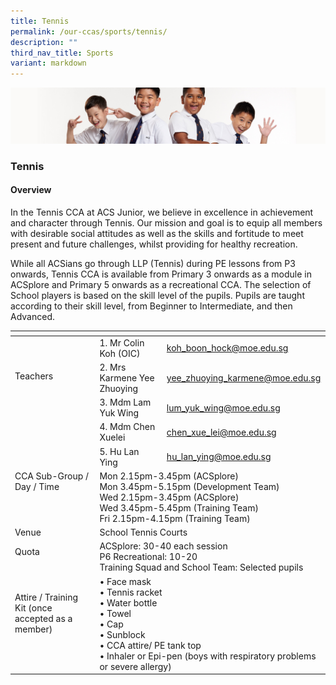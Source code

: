 ```yaml
---
title: Tennis
permalink: /our-ccas/sports/tennis/
description: ""
third_nav_title: Sports
variant: markdown
---
```

![](/images/Sub-banner2.jpg)

### Tennis

#### Overview

In the Tennis CCA at ACS Junior, we believe in excellence in achievement and character through Tennis. Our mission and goal is to equip all members with desirable social attitudes as well as the skills and fortitude to meet present and future challenges, whilst providing for healthy recreation.

While all ACSians go through LLP (Tennis) during PE lessons from P3 onwards, Tennis CCA is available from Primary 3 onwards as a module in ACSplore and Primary 5 onwards as a recreational CCA. The selection of School players is based on the skill level of the pupils. Pupils are taught according to their skill level, from Beginner to Intermediate, and then Advanced.

<table><thead><tr><th></th><th></th><th></th></tr></thead><tbody><tr><td rowspan="5">Teachers<br><br><br><br><br><br></td><td>1. Mr Colin Koh (OIC)</td><td><a href="mailto:koh_boon_hock@moe.edu.sg">koh_boon_hock@moe.edu.sg</a></td></tr><tr><td>2. Mrs Karmene Yee Zhuoying   </td><td><a href="mailto:yee_zhuoying_karmene@moe.edu.sg">yee_zhuoying_karmene@moe.edu.sg</a></td></tr><tr><td>3. Mdm Lam Yuk Wing </td><td><a href="mailto:lam_yuk_wing@moe.edu.sg">lum_yuk_wing@moe.edu.sg</a></td></tr><tr><td>4. Mdm Chen Xuelei</td><td><a href="mailto:chen_xue_lei@moe.edu.sg">chen_xue_lei@moe.edu.sg</a></td></tr><tr><td>5. Hu Lan Ying</td><td><a href="mailto:hu_lan_ying@moe.edu.sg">hu_lan_ying@moe.edu.sg</a></td></tr><tr><td>CCA Sub-Group /<br>Day / Time<br><br><br><br> </td><td colspan="2">Mon 2.15pm-3.45pm (ACSplore)<br>Mon 3.45pm-5.15pm (Development Team)<br>Wed 2.15pm-3.45pm (ACSplore)<br>Wed 3.45pm-5.45pm (Training Team)<br>Fri 2.15pm-4.15pm (Training Team)</td></tr><tr><td>Venue</td><td colspan="2">School Tennis Courts</td></tr><tr><td>Quota<br><br></td><td colspan="2">ACSplore: 30-40 each session<br>P6 Recreational: 10-20<br>Training Squad and School Team: Selected pupils</td></tr><tr><td>Attire / Training Kit (once accepted as a member)<br><br><br></td><td colspan="2">• Face mask<br>• Tennis racket<br>• Water bottle<br>• Towel<br>• Cap<br>• Sunblock<br>• CCA attire/ PE tank top<br>• Inhaler or Epi-pen (boys with respiratory problems or severe allergy) </td></tr></tbody></table>